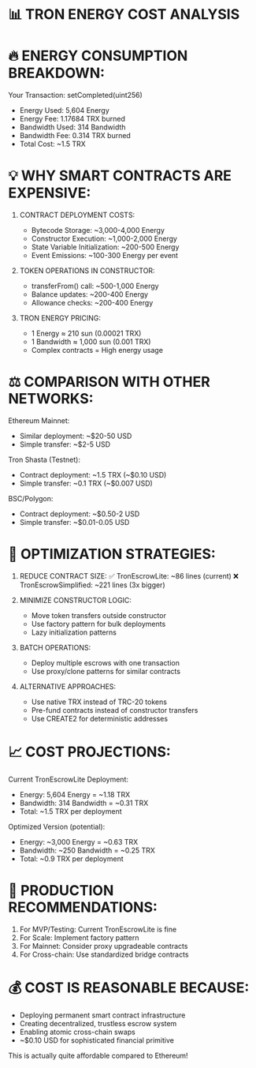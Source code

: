 📊 TRON ENERGY COST ANALYSIS
============================

🔥 ENERGY CONSUMPTION BREAKDOWN:
================================

Your Transaction: setCompleted(uint256)
- Energy Used: 5,604 Energy  
- Energy Fee: 1.17684 TRX burned
- Bandwidth Used: 314 Bandwidth
- Bandwidth Fee: 0.314 TRX burned
- Total Cost: ~1.5 TRX

💡 WHY SMART CONTRACTS ARE EXPENSIVE:
====================================

1. CONTRACT DEPLOYMENT COSTS:
   - Bytecode Storage: ~3,000-4,000 Energy
   - Constructor Execution: ~1,000-2,000 Energy  
   - State Variable Initialization: ~200-500 Energy
   - Event Emissions: ~100-300 Energy per event

2. TOKEN OPERATIONS IN CONSTRUCTOR:
   - transferFrom() call: ~500-1,000 Energy
   - Balance updates: ~200-400 Energy
   - Allowance checks: ~200-400 Energy

3. TRON ENERGY PRICING:
   - 1 Energy ≈ 210 sun (0.00021 TRX)
   - 1 Bandwidth ≈ 1,000 sun (0.001 TRX)
   - Complex contracts = High energy usage

⚖️ COMPARISON WITH OTHER NETWORKS:
==================================

Ethereum Mainnet:
- Similar deployment: ~$20-50 USD
- Simple transfer: ~$2-5 USD

Tron Shasta (Testnet):
- Contract deployment: ~1.5 TRX (~$0.10 USD)
- Simple transfer: ~0.1 TRX (~$0.007 USD)

BSC/Polygon:
- Contract deployment: ~$0.50-2 USD
- Simple transfer: ~$0.01-0.05 USD

🎯 OPTIMIZATION STRATEGIES:
===========================

1. REDUCE CONTRACT SIZE:
   ✅ TronEscrowLite: ~86 lines (current)
   ❌ TronEscrowSimplified: ~221 lines (3x bigger)

2. MINIMIZE CONSTRUCTOR LOGIC:
   - Move token transfers outside constructor
   - Use factory pattern for bulk deployments
   - Lazy initialization patterns

3. BATCH OPERATIONS:
   - Deploy multiple escrows with one transaction
   - Use proxy/clone patterns for similar contracts

4. ALTERNATIVE APPROACHES:
   - Use native TRX instead of TRC-20 tokens
   - Pre-fund contracts instead of constructor transfers
   - Use CREATE2 for deterministic addresses

📈 COST PROJECTIONS:
====================

Current TronEscrowLite Deployment:
- Energy: 5,604 Energy = ~1.18 TRX
- Bandwidth: 314 Bandwidth = ~0.31 TRX  
- Total: ~1.5 TRX per deployment

Optimized Version (potential):
- Energy: ~3,000 Energy = ~0.63 TRX
- Bandwidth: ~250 Bandwidth = ~0.25 TRX
- Total: ~0.9 TRX per deployment

🚀 PRODUCTION RECOMMENDATIONS:
==============================

1. For MVP/Testing: Current TronEscrowLite is fine
2. For Scale: Implement factory pattern
3. For Mainnet: Consider proxy upgradeable contracts
4. For Cross-chain: Use standardized bridge contracts

💰 COST IS REASONABLE BECAUSE:
==============================
- Deploying permanent smart contract infrastructure
- Creating decentralized, trustless escrow system  
- Enabling atomic cross-chain swaps
- ~$0.10 USD for sophisticated financial primitive

This is actually quite affordable compared to Ethereum!
